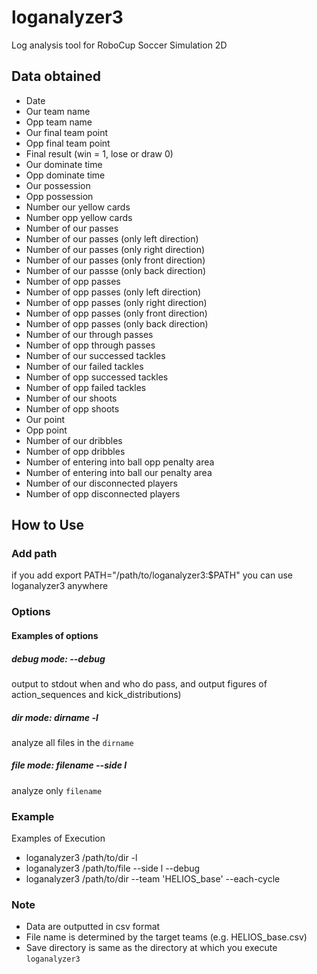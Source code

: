 # loganalyzer3
Log analysis tool for RoboCup Soccer Simulation 2D

## Data obtained
- Date
- Our team name
- Opp team name
- Our final team point
- Opp final team point
- Final result (win = 1, lose or draw 0)
- Our dominate time
- Opp dominate time
- Our possession
- Opp possession
- Number our yellow cards
- Number opp yellow cards
- Number of our passes
- Number of our passes (only left direction)
- Number of our passes (only right direction)
- Number of our passes (only front direction)
- Number of our passse (only back direction)
- Number of opp passes
- Number of opp passes (only left direction)
- Number of opp passes (only right direction)
- Number of opp passes (only front direction)
- Number of opp passes (only back direction)
- Number of our through passes
- Number of opp through passes
- Number of our successed tackles
- Number of our failed tackles
- Number of opp successed tackles
- Number of opp failed tackles
- Number of our shoots
- Number of opp shoots
- Our point
- Opp point
- Number of our dribbles
- Number of opp dribbles
- Number of entering into ball opp penalty area
- Number of entering into ball our penalty area
- Number of our disconnected players
- Number of opp disconnected players

## How to Use

### Add path
if you add export PATH="/path/to/loganalyzer3:$PATH"
you can use loganalyzer3 anywhere

### Options
#### Examples of options
##### debug mode: --debug 
output to stdout when and who do pass, and output figures of action_sequences and kick_distributions)
##### dir mode: dirname -l 
analyze all files in the `dirname`
##### file mode: filename --side l
analyze only `filename`

### Example
Examples of Execution
- loganalyzer3 /path/to/dir -l
- loganalyzer3 /path/to/file --side l --debug
- loganalyzer3 /path/to/dir --team 'HELIOS_base' --each-cycle

### Note
- Data are outputted in csv format
- File name is determined by the target teams (e.g. HELIOS_base.csv)
- Save directory is same as the directory at which you execute `loganalyzer3` 
